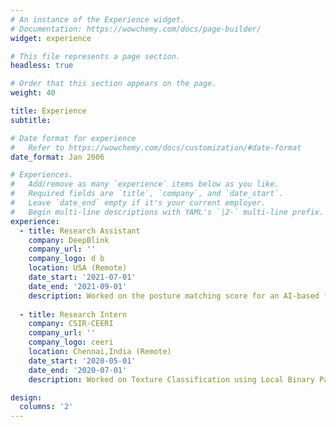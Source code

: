 ```yaml
---
# An instance of the Experience widget.
# Documentation: https://wowchemy.com/docs/page-builder/
widget: experience

# This file represents a page section.
headless: true

# Order that this section appears on the page.
weight: 40

title: Experience
subtitle:

# Date format for experience
#   Refer to https://wowchemy.com/docs/customization/#date-format
date_format: Jan 2006

# Experiences.
#   Add/remove as many `experience` items below as you like.
#   Required fields are `title`, `company`, and `date_start`.
#   Leave `date_end` empty if it's your current employer.
#   Begin multi-line descriptions with YAML's `|2-` multi-line prefix.
experience:
  - title: Research Assistant
    company: DeepBlink
    company_url: ''
    company_logo: d b
    location: USA (Remote)
    date_start: '2021-07-01'
    date_end: '2021-09-01'
    description: Worked on the posture matching score for an AI‑based fitness and Yoga app able to track upto 42 different Yoga asanas
        
  - title: Research Intern
    company: CSIR-CEERI
    company_url: ''
    company_logo: ceeri
    location: Chennai,India (Remote)
    date_start: '2020-05-01'
    date_end: '2020-07-01'
    description: Worked on Texture Classification using Local Binary Patterns(usng ML Classifiers) & Deep Learning

design:
  columns: '2'
---
```

